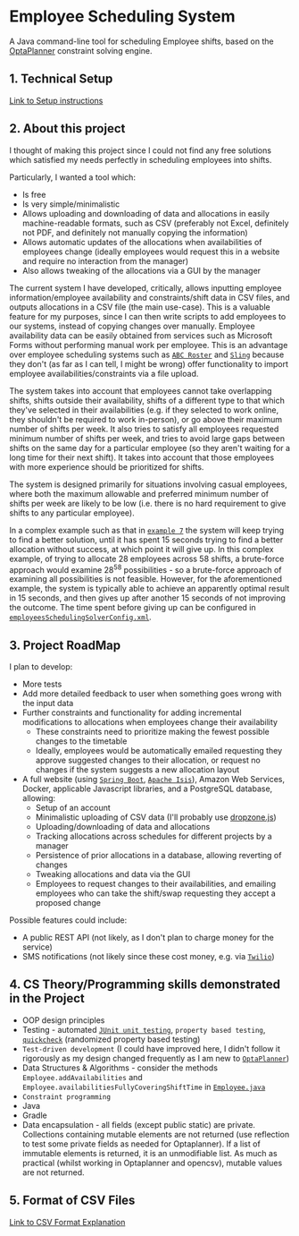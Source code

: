 # Employee Scheduling System

A Java command-line tool for scheduling Employee shifts, based on the [OptaPlanner](https://www.optaplanner.org/) constraint solving engine.

## 1. Technical Setup

[Link to Setup instructions](TECHNICAL.md)

## 2. About this project

I thought of making this project since I could not find any free solutions which satisfied my needs perfectly in scheduling employees into shifts.

Particularly, I wanted a tool which:
* Is free
* Is very simple/minimalistic
* Allows uploading and downloading of data and allocations in easily machine-readable formats, such as CSV (preferably not Excel, definitely not PDF, and definitely not manually copying the information)
* Allows automatic updates of the allocations when availabilities of employees change (ideally employees would request this in a website and require no interaction from the manager)
* Also allows tweaking of the allocations via a GUI by the manager

The current system I have developed, critically, allows inputting employee information/employee availability and constraints/shift data in CSV files, and outputs allocations in a CSV file (the main use-case). This is a valuable feature for my purposes, since I can then write scripts to add employees to our systems, instead of copying changes over manually. Employee availability data can be easily obtained from services such as Microsoft Forms without performing manual work per employee. This is an advantage over employee scheduling systems such as [`ABC Roster`](https://www.abc-roster.com/) and [`Sling`](https://getsling.com/) because they don't (as far as I can tell, I might be wrong) offer functionality to import employee availabilities/constraints via a file upload.

The system takes into account that employees cannot take overlapping shifts, shifts outside their availability, shifts of a different type to that which they've selected in their availabilities (e.g. if they selected to work online, they shouldn't be required to work in-person), or go above their maximum number of shifts per week. It also tries to satisfy all employees requested minimum number of shifts per week, and tries to avoid large gaps between shifts on the same day for a particular employee (so they aren't waiting for a long time for their next shift). It takes into account that those employees with more experience should be prioritized for shifts.

The system is designed primarily for situations involving casual employees, where both the maximum allowable and preferred minimum number of shifts per week are likely to be low (i.e. there is no hard requirement to give shifts to any particular employee).

In a complex example such as that in [`example 7`](CSVs_command_line/example7_complex_example) the system will keep trying to find a better solution, until it has spent 15 seconds trying to find a better allocation without success, at which point it will give up. In this complex example, of trying to allocate 28 employees across 58 shifts, a brute-force approach would examine 28<sup>58</sup> possibilities - so a brute-force approach of examining all possibilities is not feasible. However, for the aforementioned example, the system is typically able to achieve an apparently optimal result in 15 seconds, and then gives up after another 15 seconds of not improving the outcome. The time spent before giving up can be configured in [`employeesSchedulingSolverConfig.xml`](src/main/resources/employeesSchedulingSolverConfig.xml).

## 3. Project RoadMap

I plan to develop:
* More tests
* Add more detailed feedback to user when something goes wrong with the input data
* Further constraints and functionality for adding incremental modifications to allocations when employees change their availability
    * These constraints need to prioritize making the fewest possible changes to the timetable
    * Ideally, employees would be automatically emailed requesting they approve suggested changes to their allocation, or request no changes if the system suggests a new allocation layout
* A full website (using [`Spring Boot`](https://spring.io/projects/spring-boot), [`Apache Isis`](http://isis.apache.org/)), Amazon Web Services, Docker, applicable Javascript libraries, and a PostgreSQL database, allowing:
    * Setup of an account
    * Minimalistic uploading of CSV data (I'll probably use [dropzone.js](https://www.dropzonejs.com/))
    * Uploading/downloading of data and allocations
    * Tracking allocations across schedules for different projects by a manager
    * Persistence of prior allocations in a database, allowing reverting of changes
    * Tweaking allocations and data via the GUI
    * Employees to request changes to their availabilities, and emailing employees who can take the shift/swap requesting they accept a proposed change

Possible features could include:
* A public REST API (not likely, as I don't plan to charge money for the service)
* SMS notifications (not likely since these cost money, e.g. via [`Twilio`](https://www.twilio.com/sms))

## 4. CS Theory/Programming skills demonstrated in the Project

* OOP design principles
* Testing - automated [`JUnit unit testing`](https://junit.org/junit5/), `property based testing`, [`quickcheck`](https://github.com/pholser/junit-quickcheck) (randomized property based testing)
* `Test-driven development` (I could have improved here, I didn't follow it rigorously as my design changed frequently as I am new to [`OptaPlanner`](https://www.optaplanner.org/))
* Data Structures & Algorithms - consider the methods `Employee.addAvailabilities` and `Employee.availabilitiesFullyCoveringShiftTime` in [`Employee.java`](src/employeeschedulingsystem/Employee.java)
* `Constraint programming`
* Java
* Gradle
* Data encapsulation - all fields (except public static) are private. Collections containing mutable elements are not returned (use reflection to test some private fields as needed for Optaplanner). If a list of immutable elements is returned, it is an unmodifiable list. As much as practical (whilst working in Optaplanner and opencsv), mutable values are not returned.

## 5. Format of CSV Files

[Link to CSV Format Explanation](CSV_FORMAT.md)